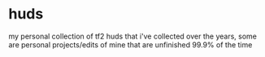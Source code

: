 # huds
my personal collection of tf2 huds that i've collected over the years, some are personal projects/edits of mine that are unfinished 99.9% of the time
